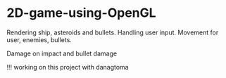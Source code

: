 # 2D-game-using-OpenGL

Rendering ship, asteroids and bullets.
Handling user input.
Movement for user, enemies, bullets.

Damage on impact and bullet damage

!!! working on this project with danagtoma
